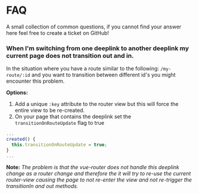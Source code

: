 # FAQ
A small collection of common questions, if you cannot find your answer here feel free to create a ticket on GitHub!

### When I'm switching from one deeplink to another deeplink my current page does not transition out and in.
In the situation where you have a route similar to the following: `/my-route/:id` and you want to transition between
different id's you might encounter this problem.

**Options:**

1. Add a unique `:key` attribute to the router view but this will force the entire view to be re-created.
2. On your page that contains the deeplink set the `transitionOnRouteUpdate` flag to true

```typescript
...
created() {
  this.transitionOnRouteUpdate = true;
}
...
```

**Note:** _The problem is that the vue-router does not handle this deeplink change as a router change and therefore the it will try to re-use the current router-view causing the page to not re-enter the view and not re-trigger the transitionIn and out methods._
